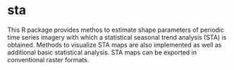 # sta

This R package provides methos to estimate shape parameters of periodic time series imagery with which a statistical seasonal trend analysis (STA) is obtained. Methods to visualize STA maps are also implemented as well as additional basic statistical analysis. STA maps can be exported in conventional raster formats. 
